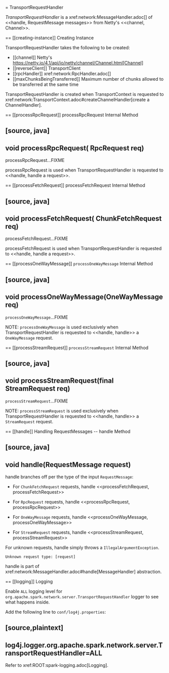 = TransportRequestHandler

*TransportRequestHandler* is a xref:network:MessageHandler.adoc[] of <<handle, RequestMessage messages>> from Netty's <<channel, Channel>>.

== [[creating-instance]] Creating Instance

TransportRequestHandler takes the following to be created:

* [[channel]] Netty's https://netty.io/4.1/api/io/netty/channel/Channel.html[Channel]
* [[reverseClient]] TransportClient
* [[rpcHandler]] xref:network:RpcHandler.adoc[]
* [[maxChunksBeingTransferred]] Maximum number of chunks allowed to be transferred at the same time

TransportRequestHandler is created when TransportContext is requested to xref:network:TransportContext.adoc#createChannelHandler[create a ChannelHandler].

== [[processRpcRequest]] processRpcRequest Internal Method

[source, java]
----
void processRpcRequest(
  RpcRequest req)
----

processRpcRequest...FIXME

processRpcRequest is used when TransportRequestHandler is requested to <<handle, handle a request>>.

== [[processFetchRequest]] processFetchRequest Internal Method

[source, java]
----
void processFetchRequest(
  ChunkFetchRequest req)
----

processFetchRequest...FIXME

processFetchRequest is used when TransportRequestHandler is requested to <<handle, handle a request>>.

== [[processOneWayMessage]] `processOneWayMessage` Internal Method

[source, java]
----
void processOneWayMessage(OneWayMessage req)
----

`processOneWayMessage`...FIXME

NOTE: `processOneWayMessage` is used exclusively when TransportRequestHandler is requested to <<handle, handle>> a `OneWayMessage` request.

== [[processStreamRequest]] `processStreamRequest` Internal Method

[source, java]
----
void processStreamRequest(final StreamRequest req)
----

`processStreamRequest`...FIXME

NOTE: `processStreamRequest` is used exclusively when TransportRequestHandler is requested to <<handle, handle>> a `StreamRequest` request.

== [[handle]] Handling RequestMessages -- handle Method

[source, java]
----
void handle(RequestMessage request)
----

handle branches off per the type of the input `RequestMessage`:

* For `ChunkFetchRequest` requests, handle <<processFetchRequest, processFetchRequest>>

* For `RpcRequest` requests, handle <<processRpcRequest, processRpcRequest>>

* For `OneWayMessage` requests, handle <<processOneWayMessage, processOneWayMessage>>

* For `StreamRequest` requests, handle <<processStreamRequest, processStreamRequest>>

For unknown requests, handle simply throws a `IllegalArgumentException`.

```
Unknown request type: [request]
```

handle is part of xref:network:MessageHandler.adoc#handle[MessageHandler] abstraction.

== [[logging]] Logging

Enable `ALL` logging level for `org.apache.spark.network.server.TransportRequestHandler` logger to see what happens inside.

Add the following line to `conf/log4j.properties`:

[source,plaintext]
----
log4j.logger.org.apache.spark.network.server.TransportRequestHandler=ALL
----

Refer to xref:ROOT:spark-logging.adoc[Logging].

